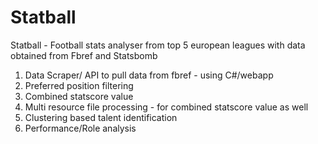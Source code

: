 # Statball

Statball - Football stats analyser from top 5 european leagues with data obtained from Fbref and Statsbomb

1. Data Scraper/ API to pull data from fbref - using C#/webapp
2. Preferred position filtering
3. Combined statscore value
4. Multi resource file processing - for combined statscore value as well
5. Clustering based talent identification
6. Performance/Role analysis
